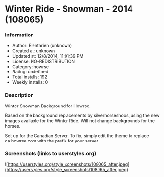 # Winter Ride - Snowman - 2014 (108065)

### Information
- Author: Elentarien (unknown)
- Created at: unknown
- Updated at: 12/8/2014, 11:01:39 PM
- License: NO-REDISTRIBUTION
- Category: howrse
- Rating: undefined
- Total installs: 192
- Weekly installs: 0


### Description
Winter Snowman Background for Howrse. 

Based on the background replacements by silverhorseshoos, using the new images available for the Winter Ride. Will not change backgrounds for the horses.

Set up for the Canadian Server. To fix, simply edit the theme to replace ca.howrse.com with the prefix for your server.


### Screenshots (links to userstyles.org)
![https://userstyles.org/style_screenshots/108065_after.jpeg](https://userstyles.org/style_screenshots/108065_after.jpeg)


